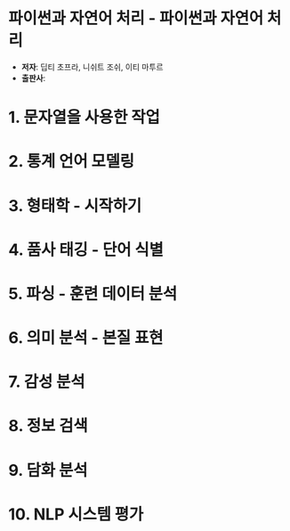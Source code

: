 # 파이썬과 자연어 처리 - 파이썬과 자연어 처리
* **저자**: 딥티 초프라, 니쉬트 조쉬, 이티 마투르
* **출판사**: 
# 1. 문자열을 사용한 작업

# 2. 통계 언어 모델링

# 3. 형태학 - 시작하기

# 4. 품사 태깅 - 단어 식별

# 5. 파싱 - 훈련 데이터 분석

# 6. 의미 분석 - 본질 표현

# 7. 감성 분석

# 8. 정보 검색

# 9. 담화 분석

# 10. NLP 시스템 평가
